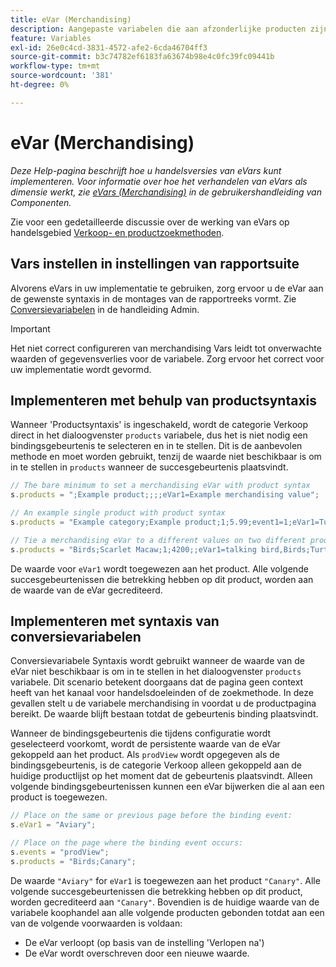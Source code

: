 ```yaml
---
title: eVar (Merchandising)
description: Aangepaste variabelen die aan afzonderlijke producten zijn gekoppeld.
feature: Variables
exl-id: 26e0c4cd-3831-4572-afe2-6cda46704ff3
source-git-commit: b3c74782ef6183fa63674b98e4c0fc39fc09441b
workflow-type: tm+mt
source-wordcount: '381'
ht-degree: 0%

---
```


# eVar (Merchandising)

*Deze Help-pagina beschrijft hoe u handelsversies van eVars kunt implementeren. Voor informatie over hoe het verhandelen van eVars als dimensie werkt, zie [eVars (Merchandising)](/help/components/dimensions/evar-merchandising.md) in de gebruikershandleiding van Componenten.*

Zie voor een gedetailleerde discussie over de werking van eVars op handelsgebied [Verkoop- en productzoekmethoden](https://experienceleague.adobe.com/docs/analytics/admin/admin-tools/conversion-variables/merchandising-evars.html?lang=en).

## Vars instellen in instellingen van rapportsuite

Alvorens eVars in uw implementatie te gebruiken, zorg ervoor u de eVar aan de gewenste syntaxis in de montages van de rapportreeks vormt. Zie [Conversievariabelen](/help/admin/admin/conversion-var-admin/conversion-var-admin.md) in de handleiding Admin.

>[!IMPORTANT]
>
>Het niet correct configureren van merchandising Vars leidt tot onverwachte waarden of gegevensverlies voor de variabele. Zorg ervoor het correct voor uw implementatie wordt gevormd.

## Implementeren met behulp van productsyntaxis

Wanneer &#39;Productsyntaxis&#39; is ingeschakeld, wordt de categorie Verkoop direct in het dialoogvenster `products` variabele, dus het is niet nodig een bindingsgebeurtenis te selecteren en in te stellen. Dit is de aanbevolen methode en moet worden gebruikt, tenzij de waarde niet beschikbaar is om in te stellen in `products` wanneer de succesgebeurtenis plaatsvindt.

```js
// The bare minimum to set a merchandising eVar with product syntax
s.products = ";Example product;;;;eVar1=Example merchandising value";

// An example single product with product syntax
s.products = "Example category;Example product;1;5.99;event1=1;eVar1=Turtles";

// Tie a merchandising eVar to a different values on two different products
s.products = "Birds;Scarlet Macaw;1;4200;;eVar1=talking bird,Birds;Turtle dove;2;550;;eVar1=love birds";
```

De waarde voor `eVar1` wordt toegewezen aan het product. Alle volgende succesgebeurtenissen die betrekking hebben op dit product, worden aan de waarde van de eVar gecrediteerd.

## Implementeren met syntaxis van conversievariabelen

Conversievariabele Syntaxis wordt gebruikt wanneer de waarde van de eVar niet beschikbaar is om in te stellen in het dialoogvenster `products` variabele. Dit scenario betekent doorgaans dat de pagina geen context heeft van het kanaal voor handelsdoeleinden of de zoekmethode. In deze gevallen stelt u de variabele merchandising in voordat u de productpagina bereikt. De waarde blijft bestaan totdat de gebeurtenis binding plaatsvindt.

Wanneer de bindingsgebeurtenis die tijdens configuratie wordt geselecteerd voorkomt, wordt de persistente waarde van de eVar gekoppeld aan het product. Als `prodView` wordt opgegeven als de bindingsgebeurtenis, is de categorie Verkoop alleen gekoppeld aan de huidige productlijst op het moment dat de gebeurtenis plaatsvindt. Alleen volgende bindingsgebeurtenissen kunnen een eVar bijwerken die al aan een product is toegewezen.

```js
// Place on the same or previous page before the binding event:
s.eVar1 = "Aviary";

// Place on the page where the binding event occurs:
s.events = "prodView";
s.products = "Birds;Canary";
```

De waarde `"Aviary"` for `eVar1` is toegewezen aan het product `"Canary"`. Alle volgende succesgebeurtenissen die betrekking hebben op dit product, worden gecrediteerd aan `"Canary"`. Bovendien is de huidige waarde van de variabele koophandel aan alle volgende producten gebonden totdat aan een van de volgende voorwaarden is voldaan:

* De eVar verloopt (op basis van de instelling &#39;Verlopen na&#39;)
* De eVar wordt overschreven door een nieuwe waarde.
